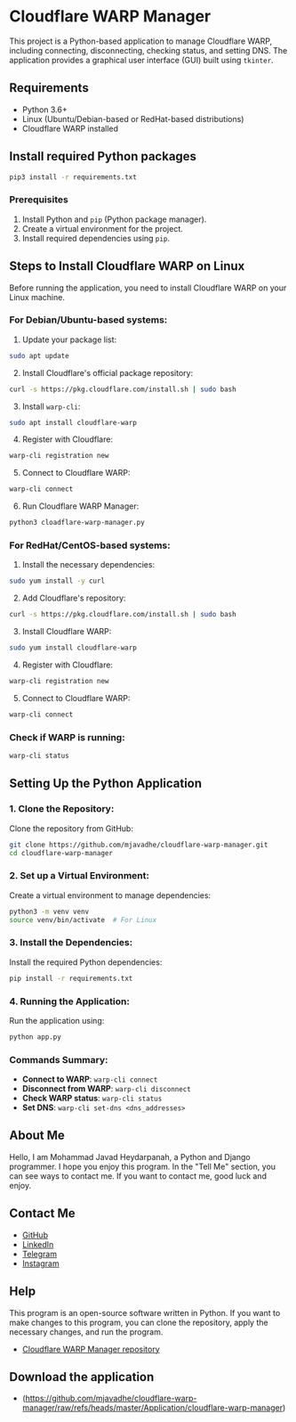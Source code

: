 
# Cloudflare WARP Manager

This project is a Python-based application to manage Cloudflare WARP, including connecting, disconnecting, checking status, and setting DNS. The application provides a graphical user interface (GUI) built using `tkinter`.

## Requirements

- Python 3.6+
- Linux (Ubuntu/Debian-based or RedHat-based distributions)
- Cloudflare WARP installed

## Install required Python packages

```bash
pip3 install -r requirements.txt
```

### Prerequisites

1. Install Python and `pip` (Python package manager).
2. Create a virtual environment for the project.
3. Install required dependencies using `pip`.

## Steps to Install Cloudflare WARP on Linux

Before running the application, you need to install Cloudflare WARP on your Linux machine.

### For Debian/Ubuntu-based systems:

1. Update your package list:

```bash
sudo apt update
```

2. Install Cloudflare's official package repository:

```bash
curl -s https://pkg.cloudflare.com/install.sh | sudo bash
```

3. Install `warp-cli`:

```bash
sudo apt install cloudflare-warp
```

4. Register with Cloudflare:

```bash
warp-cli registration new
```

5. Connect to Cloudflare WARP:

```bash
warp-cli connect
```

6. Run Cloudflare WARP Manager:

```bash
python3 cloadflare-warp-manager.py  
```

### For RedHat/CentOS-based systems:

1. Install the necessary dependencies:

```bash
sudo yum install -y curl
```

2. Add Cloudflare's repository:

```bash
curl -s https://pkg.cloudflare.com/install.sh | sudo bash
```

3. Install Cloudflare WARP:

```bash
sudo yum install cloudflare-warp
```

4. Register with Cloudflare:

```bash
warp-cli registration new
```

5. Connect to Cloudflare WARP:

```bash
warp-cli connect
```

### Check if WARP is running:

```bash
warp-cli status
```

## Setting Up the Python Application

### 1. Clone the Repository:

Clone the repository from GitHub:

```bash
git clone https://github.com/mjavadhe/cloudflare-warp-manager.git
cd cloudflare-warp-manager
```

### 2. Set up a Virtual Environment:

Create a virtual environment to manage dependencies:

```bash
python3 -m venv venv
source venv/bin/activate  # For Linux
```

### 3. Install the Dependencies:

Install the required Python dependencies:

```bash
pip install -r requirements.txt
```

### 4. Running the Application:

Run the application using:

```bash
python app.py
```

### Commands Summary:

- **Connect to WARP**: `warp-cli connect`
- **Disconnect from WARP**: `warp-cli disconnect`
- **Check WARP status**: `warp-cli status`
- **Set DNS**: `warp-cli set-dns <dns_addresses>`

## About Me

Hello, I am Mohammad Javad Heydarpanah, a Python and Django programmer. I hope you enjoy this program. In the "Tell Me" section, you can see ways to contact me. If you want to contact me, good luck and enjoy.

## Contact Me

- [GitHub](https://github.com/mjavadhe)
- [LinkedIn](https://linkedin.com/in/mohamadjavad-heydarpanah-13377223b/)
- [Telegram](https://t.me/mjavad_he)
- [Instagram](https://instagram.com/mjavad.he)

## Help

This program is an open-source software written in Python. If you want to make changes to this program, you can clone the repository, apply the necessary changes, and run the program.

- [Cloudflare WARP Manager repository](https://github.com/mjavadhe/cloudflare-warp-manager)

## Download the application

- (https://github.com/mjavadhe/cloudflare-warp-manager/raw/refs/heads/master/Application/cloudflare-warp-manager)